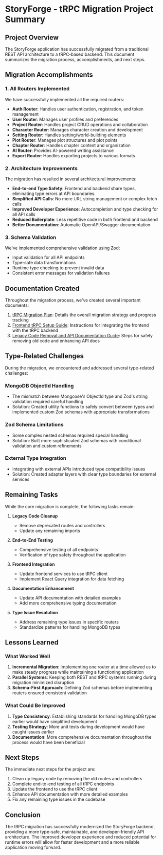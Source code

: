# StoryForge - tRPC Migration Project Summary

## Project Overview

The StoryForge application has successfully migrated from a traditional REST API architecture to a tRPC-based backend. This document summarizes the migration process, accomplishments, and next steps.

## Migration Accomplishments

### 1. All Routers Implemented

We have successfully implemented all the required routers:

- **Auth Router**: Handles user authentication, registration, and token management
- **User Router**: Manages user profiles and preferences
- **Project Router**: Handles project CRUD operations and collaboration
- **Character Router**: Manages character creation and development
- **Setting Router**: Handles setting/world-building elements
- **Plot Router**: Manages plot structures and plot points
- **Chapter Router**: Handles chapter content and organization
- **AI Router**: Provides AI-powered writing assistance
- **Export Router**: Handles exporting projects to various formats

### 2. Architecture Improvements

The migration has resulted in several architectural improvements:

- **End-to-end Type Safety**: Frontend and backend share types, eliminating type errors at API boundaries
- **Simplified API Calls**: No more URL string management or complex fetch calls
- **Improved Developer Experience**: Autocompletion and type checking for all API calls
- **Reduced Boilerplate**: Less repetitive code in both frontend and backend
- **Better Documentation**: Automatic OpenAPI/Swagger documentation

### 3. Schema Validation

We've implemented comprehensive validation using Zod:

- Input validation for all API endpoints
- Type-safe data transformations
- Runtime type checking to prevent invalid data
- Consistent error messages for validation failures

## Documentation Created

Throughout the migration process, we've created several important documents:

1. [tRPC Migration Plan](./15-tRPCMigrationPlan.md): Details the overall migration strategy and progress tracking
2. [Frontend tRPC Setup Guide](./16-FrontendTRPCSetup.md): Instructions for integrating the frontend with the tRPC backend
3. [Legacy Code Removal and API Documentation Guide](./17-LegacyCodeRemovalAndAPIDocumentation.md): Steps for safely removing old code and enhancing API docs

## Type-Related Challenges

During the migration, we encountered and addressed several type-related challenges:

### MongoDB ObjectId Handling

- The mismatch between Mongoose's ObjectId type and Zod's string validation required careful handling
- Solution: Created utility functions to safely convert between types and implemented custom Zod schemas with appropriate transformations

### Zod Schema Limitations

- Some complex nested schemas required special handling
- Solution: Built more sophisticated Zod schemas with conditional validation and custom refinements

### External Type Integration

- Integrating with external APIs introduced type compatibility issues
- Solution: Created adapter layers with clear type boundaries for external services

## Remaining Tasks

While the core migration is complete, the following tasks remain:

1. **Legacy Code Cleanup**
   - Remove deprecated routes and controllers
   - Update any remaining imports

2. **End-to-End Testing**
   - Comprehensive testing of all endpoints
   - Verification of type safety throughout the application

3. **Frontend Integration**
   - Update frontend services to use tRPC client
   - Implement React Query integration for data fetching

4. **Documentation Enhancement**
   - Update API documentation with detailed examples
   - Add more comprehensive typing documentation

5. **Type Issue Resolution**
   - Address remaining type issues in specific routers
   - Standardize patterns for handling MongoDB types

## Lessons Learned

### What Worked Well

1. **Incremental Migration**: Implementing one router at a time allowed us to make steady progress while maintaining a functioning application
2. **Parallel Systems**: Keeping both REST and tRPC systems running during migration minimized disruption
3. **Schema-First Approach**: Defining Zod schemas before implementing routers ensured consistent validation

### What Could Be Improved

1. **Type Consistency**: Establishing standards for handling MongoDB types earlier would have simplified development
2. **Testing Strategy**: More unit tests during development would have caught issues earlier
3. **Documentation**: More comprehensive documentation throughout the process would have been beneficial

## Next Steps

The immediate next steps for the project are:

1. Clean up legacy code by removing the old routes and controllers
2. Complete end-to-end testing of all tRPC endpoints
3. Update the frontend to use the tRPC client
4. Enhance API documentation with more detailed examples
5. Fix any remaining type issues in the codebase

## Conclusion

The tRPC migration has successfully modernized the StoryForge backend, providing a more type-safe, maintainable, and developer-friendly API architecture. The improved developer experience and reduced potential for runtime errors will allow for faster development and a more reliable application moving forward. 